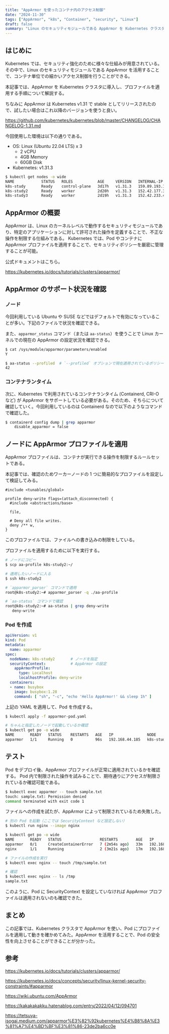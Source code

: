 ```yaml
---
title: "AppArmor を使ったコンテナ内のアクセス制御"
date: "2024-11-30"
tags: ["AppArmor", "k8s", "Container", "security", "Linux"]
draft: false
summary: "Linux のセキュリティモジュールである AppArmor を Kubernetes クラスタに導入する手順についての備忘録"
---
```


## はじめに

Kubernetes では、セキュリティ強化のために様々な仕組みが用意されている。その中で、Linux のセキュリティモジュールである AppArmor を活用することで、コンテナ単位での細かいアクセス制御を行うことができる。

本記事では、AppArmor を Kubernetes クラスタに導入し、プロファイルを適用する手順について解説する。

ちなみに AppArmor は Kubernetes v1.31 で stable としてリリースされたので、試したい場合はこれ以降のバージョンを使うと良い。

https://github.com/kubernetes/kubernetes/blob/master/CHANGELOG/CHANGELOG-1.31.md

今回使用した環境は以下の通りである。

- OS: Linux (Ubuntu 22.04 LTS) x 3
  - 2 vCPU
  - 4GB Memory
  - 60GB Disk
- Kubernetes: v1.31.3

```sh
$ kubectl get nodes -o wide
NAME            STATUS   ROLES           AGE     VERSION   INTERNAL-IP      EXTERNAL-IP   OS-IMAGE             KERNEL-VERSION       CONTAINER-RUNTIME
k8s-study       Ready    control-plane   3d17h   v1.31.3   159.89.193.134   <none>        Ubuntu 22.04.4 LTS   5.15.0-113-generic   containerd://1.7.24
k8s-study2      Ready    worker          2d20h   v1.31.3   152.42.177.36    <none>        Ubuntu 22.04.4 LTS   5.15.0-113-generic   containerd://1.7.24
k8s-study3      Ready    worker          2d19h   v1.31.3   152.42.233.44    <none>        Ubuntu 22.04.4 LTS   5.15.0-113-generic   containerd://1.7.24
```

## AppArmor の概要

AppArmor は、Linux のカーネルレベルで動作するセキュリティモジュールであり、特定のアプリケーションに対して許可された操作を定義することで、不正な操作を制限する仕組みである。
Kubernetes では、Pod やコンテナに AppArmor プロファイルを適用することで、セキュリティポリシーを厳密に管理することが可能。

公式ドキュメントはこちら。

https://kubernetes.io/docs/tutorials/clusters/apparmor/

## AppArmor のサポート状況を確認

### ノード

今回利用している Ubuntu や SUSE などではデフォルトで有効になっていることが多い。下記のファイルで状況を確認できる。

また、`apparmor_status` コマンド（または `aa-status`）を使うことで Linux カーネルでの現在の AppArmor の設定状況を確認できる。

```sh
$ cat /sys/module/apparmor/parameters/enabled
Y

$ aa-status --profiled  # `--profiled` オプションで現在適用されているポリシーの数を表示
42
```

### コンテナランタイム

次に、Kubernetes で利用されているコンテナランタイム (Containerd, CRI-O など) が AppArmor をサポートしている必要がある。そのため、そちらについて確認していく。今回利用しているのは Containerd なので以下のようなコマンドで確認した。

```sh
$ containerd config dump | grep apparmor
    disable_apparmor = false
```

## ノードに AppArmor プロファイルを適用

AppArmor プロファイルは、コンテナが実行できる操作を制限するルールセットである。

本記事では、確認のためワーカーノードの 1 つに簡易的なプロファイルを設定して検証してみる。

```text:~/aa-profile
#include <tunables/global>

profile deny-write flags=(attach_disconnected) {
  #include <abstractions/base>

  file,

  # Deny all file writes.
  deny /** w,
}
```

このプロファイルでは、ファイルへの書き込みの制限をしている。

プロファイルを適用するために以下を実行する。

```sh
# ノードにコピー
$ scp aa-profile k8s-study2:~/

# 適用したいノードに入る
$ ssh k8s-study2

# `apparmor_parser` コマンドで適用
root@k8s-study2:~# apparmor_parser -q ./aa-profile

# `aa-status` コマンドで確認
root@k8s-study2:~# aa-status | grep deny-write
   deny-write
```

### Pod を作成

```yaml:apparmor-pod.yaml
apiVersion: v1
kind: Pod
metadata:
  name: apparmor
spec:
  nodeName: k8s-study2       # ノードを指定
  securityContext:           # AppArmor の設定
    appArmorProfile:
      type: Localhost
      localhostProfile: deny-write
  containers:
  - name: busybox
    image: busybox:1.28
    command: [ "sh", "-c", "echo 'Hello AppArmor!' && sleep 1h" ]
```

上記の YAML を適用して、Pod を作成する。

```sh
$ kubectl apply -f apparmor-pod.yaml

# ちゃんと指定したノードで起動しているか確認
$ kubectl get po -o wide
NAME       READY   STATUS    RESTARTS   AGE   IP               NODE            NOMINATED NODE   READINESS GATES
apparmor   1/1     Running   0          96s   192.168.44.185   k8s-study2      <none>           <none>
```

## テスト

Pod をデプロイ後、AppArmor プロファイルが正常に適用されているかを確認する。
Pod 内で制限された操作を試みることで、期待通りにアクセスが制限されているか確認可能である。

```sh
$ kubectl exec apparmor -- touch sample.txt
touch: sample.txt: Permission denied
command terminated with exit code 1
```

ファイルへの作成を試たが、AppArmor によって制限されているため失敗した。

```sh
# 別の Pod を起動（ここでは SecurityContext など設定しない）
$ kubectl run nginx --image nginx

$ kubectl get po -o wide
NAME       READY   STATUS                 RESTARTS        AGE   IP               NODE            NOMINATED NODE   READINESS GATES
apparmor   0/1     CreateContainerError   7 (2m54s ago)   33m   192.168.44.133   k8s-study2      <none>           <none>
nginx      1/1     Running                2 (3m21s ago)   17m   192.168.44.130   k8s-study2      <none>           <none>

# ファイルの作成を実行
$ kubectl exec nginx -- touch /tmp/sample.txt

# 確認
$ kubectl exec nginx -- ls /tmp
sample.txt
```

このように、Pod に SecurityContext を設定していなければ AppArmor プロファイルは適用されないのも確認できた。

## まとめ

この記事では、Kubernetes クラスタで AppArmor を使い、Pod にプロファイルを適用して動きを確かめてみた。AppArmor を活用することで、Pod の安全性を向上させることができることが分かった。

## 参考

https://kubernetes.io/docs/tutorials/clusters/apparmor/

https://kubernetes.io/docs/concepts/security/linux-kernel-security-constraints/#apparmor

https://wiki.ubuntu.com/AppArmor

https://kakakakakku.hatenablog.com/entry/2022/04/12/094701

https://tetsuya-isogai.medium.com/apparmor%E3%82%92kubernetes%E4%B8%8A%E3%81%A7%E4%BD%BF%E3%81%86-23de2ba6cc0e
